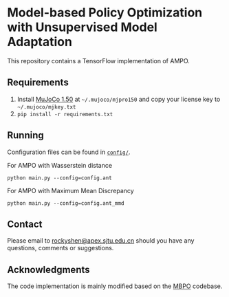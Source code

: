 # Model-based Policy Optimization with Unsupervised Model Adaptation

This repository contains a TensorFlow implementation of AMPO.


## Requirements

1. Install [MuJoCo 1.50](https://www.roboti.us/index.html) at `~/.mujoco/mjpro150` and copy your license key to `~/.mujoco/mjkey.txt`
2. `pip install -r requirements.txt`

## Running
Configuration files can be found in [`config/`](config).

For AMPO with Wasserstein distance
```
python main.py --config=config.ant
```
For AMPO with Maximum Mean Discrepancy
```
python main.py --config=config.ant_mmd
```

## Contact
Please email to rockyshen@apex.sjtu.edu.cn should you have any questions, comments or suggestions.

## Acknowledgments
The code implementation is mainly modified based on the [MBPO](https://github.com/JannerM/mbpo) codebase.
